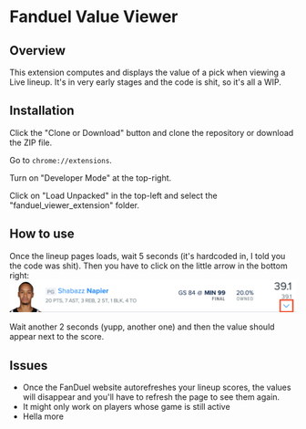 # Fanduel Value Viewer

## Overview

This extension computes and displays the value of a pick when viewing a Live lineup. It's in very early stages and the code is shit, so it's all a WIP.

## Installation
Click the "Clone or Download" button and clone the repository or download the ZIP file.

Go to `chrome://extensions`.

Turn on "Developer Mode" at the top-right.

Click on "Load Unpacked" in the top-left and select the "fanduel\_viewer_extension" folder.

## How to use

Once the lineup pages loads, wait 5 seconds (it's hardcoded in, I told you the code was shit). Then you have to click on the little arrow in the bottom right:
![example](assets/example.png)

Wait another 2 seconds (yupp, another one) and then the value should appear next to the score.

## Issues
* Once the FanDuel website autorefreshes your lineup scores, the values will disappear and you'll have to refresh the page to see them again. 
* It might only work on players whose game is still active
* Hella more
